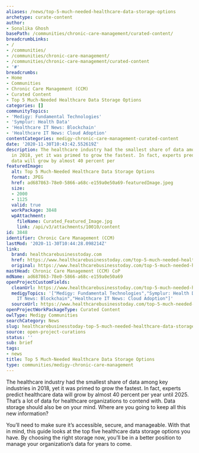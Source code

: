 ```yaml
---
aliases: /news/top-5-much-needed-healthcare-data-storage-options
archetype: curate-content
author:
- Sonalika Ghosh
basePath: /communities/chronic-care-management/curated-content/
breadcrumbLinks:
- /
- /communities/
- /communities/chronic-care-management/
- /communities/chronic-care-management/curated-content
- '#'
breadcrumbs:
- Home
- Communities
- Chronic Care Management (CCM)
- Curated Content
- Top 5 Much-Needed Healthcare Data Storage Options
categories: []
communityTopics:
- 'Medigy: Fundamental Technologies'
- 'Symplur: Health Data'
- 'Healthcare IT News: Blockchain'
- 'Healthcare IT News: Cloud Adoption'
contentCategories: medigy-chronic-care-management-curated-content
date: '2020-11-30T10:43:42.552619Z'
description: The healthcare industry had the smallest share of data among key industries
  in 2018, yet it was primed to grow the fastest. In fact, experts predict healthcare
  data will grow by almost 40 percent per
featuredImage:
  alt: Top 5 Much-Needed Healthcare Data Storage Options
  format: JPEG
  href: ad687863-78e0-5866-a68c-e159a0e50a69-featuredImage.jpeg
  size:
  - 2000
  - 1125
  valid: true
  workPackage: 3848
  wpAttachment:
    fileName: Curated_Featured_Image.jpg
    link: /api/v3/attachments/10010/content
id: 3848
identifier: Chronic Care Management (CCM)
lastMod: '2020-11-30T10:44:28.098214Z'
link:
  brand: healthcarebusinesstoday.com
  href: https://www.healthcarebusinesstoday.com/top-5-much-needed-healthcare-data-storage-options/
  original: https://www.healthcarebusinesstoday.com/top-5-much-needed-healthcare-data-storage-options/
mastHead: Chronic Care Management (CCM) CoP
mdName: ad687863-78e0-5866-a68c-e159a0e50a69
openProjectCustomFields:
  cleanUrl: https://www.healthcarebusinesstoday.com/top-5-much-needed-healthcare-data-storage-options/
  medigyTopics: '["Medigy: Fundamental Technologies","Symplur: Health Data","Healthcare
    IT News: Blockchain","Healthcare IT News: Cloud Adoption"]'
  sourceUrl: https://www.healthcarebusinesstoday.com/top-5-much-needed-healthcare-data-storage-options/
openProjectWorkPackageType: Curated Content
owlType: Medigy Communities
searchCategory: News
slug: healthcarebusinesstoday-top-5-much-needed-healthcare-data-storage-options
source: open-project-curations
status: ''
sub: brief
tags:
- news
title: Top 5 Much-Needed Healthcare Data Storage Options
type: communities/medigy-chronic-care-management
---
```


<p>The healthcare industry had the smallest share of data among key industries in 2018, yet it was primed to grow the fastest. In fact, experts predict healthcare data will grow by almost&nbsp;40 percent per year&nbsp;until 2025. That’s a lot of data for healthcare organizations to contend with. Data storage should also be on your mind. Where are you going to keep all this new information?&nbsp;</p><p>You’ll need to make sure it’s accessible, secure, and manageable. With that in mind, this guide looks at the top five healthcare data storage options you have. By choosing the right storage now, you’ll be in a better position to manage your organization’s data for years to come.</p>